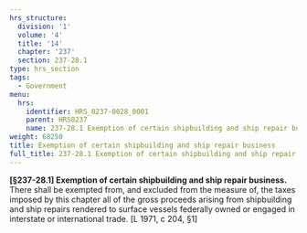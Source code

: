 ```yaml
---
hrs_structure:
  division: '1'
  volume: '4'
  title: '14'
  chapter: '237'
  section: 237-28.1
type: hrs_section
tags:
  - Government
menu:
  hrs:
    identifier: HRS_0237-0028_0001
    parent: HRS0237
    name: 237-28.1 Exemption of certain shipbuilding and ship repair business
weight: 68250
title: Exemption of certain shipbuilding and ship repair business
full_title: 237-28.1 Exemption of certain shipbuilding and ship repair business
---
```

**[§237-28.1] Exemption of certain shipbuilding and ship repair business.** There shall be exempted from, and excluded from the measure of, the taxes imposed by this chapter all of the gross proceeds arising from shipbuilding and ship repairs rendered to surface vessels federally owned or engaged in interstate or international trade. [L 1971, c 204, §1]